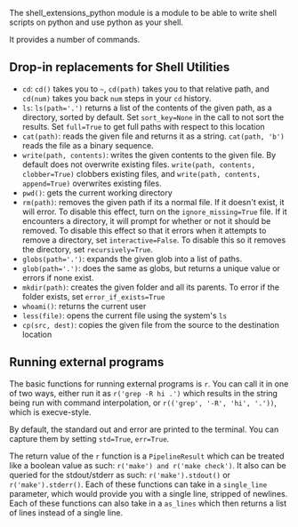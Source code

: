 
The shell_extensions_python module is a module to be able to write shell scripts on python and use python as your shell.

It provides a number of commands.

## Drop-in replacements for Shell Utilities

 - `cd`: `cd()` takes you to `~`, `cd(path)` takes you to that relative path, and `cd(num)` takes you back `num` steps in your `cd` history.
 - `ls`: `ls(path='.')` returns a list of the contents of the given path, as a directory, sorted by default. Set `sort_key=None` in the call to not sort the results. Set `full=True` to get full paths with respect to this location
 - `cat(path)`: reads the given file and returns it as a string. `cat(path, 'b')` reads the file as a binary sequence.
 - `write(path, contents)`: writes the given contents to the given file. By default does not overwrite existing files. `write(path, contents, clobber=True)` clobbers existing files, and `write(path, contents, append=True)` overwrites existing files.
 - `pwd()`: gets the current working directory
 - `rm(path)`: removes the given path if its a normal file. If it doesn't exist, it will error. To disable this effect, turn on the `ignore_missing=True` file. If it encounters a directory, it will prompt for whether or not it should be removed. To disable this effect so that it errors when it attempts to remove a directory, set `interactive=False`. To disable this so it removes the directory, set `recursively=True`.
 - `globs(path='.')`: expands the given glob into a list of paths.
 - `glob(path='.')`: does the same as globs, but returns a unique value or errors if none exist.
 - `mkdir(path)`: creates the given folder and all its parents. To error if the folder exists, set `error_if_exists=True`
 - `whoami()`: returns the current user
 - `less(file)`: opens the current file using the system's `ls`
 - `cp(src, dest)`: copies the given file from the source to the destination location

## Running external programs

The basic functions for running external programs is `r`. You can call it in one of two ways, either run it as `r('grep -R hi .')` which results in the string being run with command interpolation, or `r(('grep', '-R', 'hi', '.'))`, which is execve-style.

By default, the standard out and error are printed to the terminal. You can capture them by setting `std=True`, `err=True`.

The return value of the `r` function is a `PipelineResult` which can be treated like a boolean value as such: `r('make') and r('make check')`. It also can be queried for the stdout/stderr as such: `r('make').stdout()` or `r('make').stderr()`. Each of these functions can take in a `single_line` parameter, which would provide you with a single line, stripped of newlines. Each of these functions can also take in a `as_lines` which then returns a list of lines instead of a single line.
